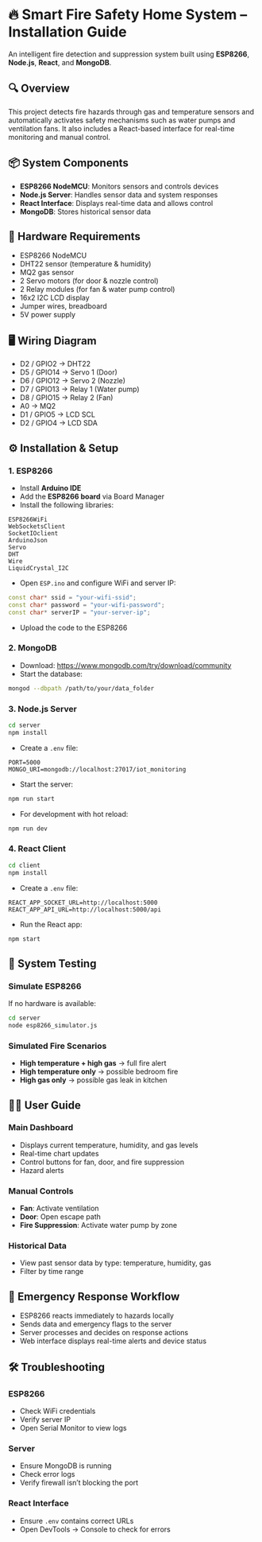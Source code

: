 
# 🔥 Smart Fire Safety Home System – Installation Guide

An intelligent fire detection and suppression system built using **ESP8266**, **Node.js**, **React**, and **MongoDB**.

## 🔍 Overview

This project detects fire hazards through gas and temperature sensors and automatically activates safety mechanisms such as water pumps and ventilation fans. It also includes a React-based interface for real-time monitoring and manual control.

## 📦 System Components

- **ESP8266 NodeMCU**: Monitors sensors and controls devices  
- **Node.js Server**: Handles sensor data and system responses  
- **React Interface**: Displays real-time data and allows control  
- **MongoDB**: Stores historical sensor data

## 🔧 Hardware Requirements

- ESP8266 NodeMCU  
- DHT22 sensor (temperature & humidity)  
- MQ2 gas sensor  
- 2 Servo motors (for door & nozzle control)  
- 2 Relay modules (for fan & water pump control)  
- 16x2 I2C LCD display  
- Jumper wires, breadboard  
- 5V power supply  

## 🖥️ Wiring Diagram

- D2 / GPIO2  → DHT22  
- D5 / GPIO14 → Servo 1 (Door)  
- D6 / GPIO12 → Servo 2 (Nozzle)  
- D7 / GPIO13 → Relay 1 (Water pump)  
- D8 / GPIO15 → Relay 2 (Fan)  
- A0         → MQ2  
- D1 / GPIO5 → LCD SCL  
- D2 / GPIO4 → LCD SDA  

## ⚙️ Installation & Setup

### 1. ESP8266

- Install **Arduino IDE**  
- Add the **ESP8266 board** via Board Manager  
- Install the following libraries:

```
ESP8266WiFi  
WebSocketsClient  
SocketIOclient  
ArduinoJson  
Servo  
DHT  
Wire  
LiquidCrystal_I2C  
```

- Open `ESP.ino` and configure WiFi and server IP:

```cpp
const char* ssid = "your-wifi-ssid";  
const char* password = "your-wifi-password";  
const char* serverIP = "your-server-ip";  
```

- Upload the code to the ESP8266

### 2. MongoDB

- Download: https://www.mongodb.com/try/download/community  
- Start the database:

```bash
mongod --dbpath /path/to/your/data_folder
```

### 3. Node.js Server

```bash
cd server
npm install
```

- Create a `.env` file:

```
PORT=5000  
MONGO_URI=mongodb://localhost:27017/iot_monitoring  
```

- Start the server:

```bash
npm run start
```

- For development with hot reload:

```bash
npm run dev
```

### 4. React Client

```bash
cd client
npm install
```

- Create a `.env` file:

```
REACT_APP_SOCKET_URL=http://localhost:5000  
REACT_APP_API_URL=http://localhost:5000/api  
```

- Run the React app:

```bash
npm start
```

## 🧪 System Testing

### Simulate ESP8266

If no hardware is available:

```bash
cd server  
node esp8266_simulator.js  
```

### Simulated Fire Scenarios

- **High temperature + high gas** → full fire alert  
- **High temperature only** → possible bedroom fire  
- **High gas only** → possible gas leak in kitchen  

## 👨‍💻 User Guide

### Main Dashboard

- Displays current temperature, humidity, and gas levels  
- Real-time chart updates  
- Control buttons for fan, door, and fire suppression  
- Hazard alerts  

### Manual Controls

- **Fan**: Activate ventilation  
- **Door**: Open escape path  
- **Fire Suppression**: Activate water pump by zone  

### Historical Data

- View past sensor data by type: temperature, humidity, gas  
- Filter by time range  

## 🚨 Emergency Response Workflow

- ESP8266 reacts immediately to hazards locally  
- Sends data and emergency flags to the server  
- Server processes and decides on response actions  
- Web interface displays real-time alerts and device status  

## 🛠️ Troubleshooting

### ESP8266

- Check WiFi credentials  
- Verify server IP  
- Open Serial Monitor to view logs  

### Server

- Ensure MongoDB is running  
- Check error logs  
- Verify firewall isn’t blocking the port  

### React Interface

- Ensure `.env` contains correct URLs  
- Open DevTools → Console to check for errors  
